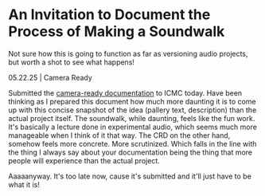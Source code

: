 # An Invitation to Document the Process of Making a Soundwalk

Not sure how this is going to function as far as versioning audio projects, but worth a shot to see what happens!

05.22.25 | Camera Ready

Submitted the [camera-ready documentation](../CRD.md) to ICMC today. Have been thinking as I prepared this document how much more daunting it is to come up with this concise snapshot of the idea (pallery text, description) than the actual project itself. The soundwalk, while daunting, feels like the fun work. It's basically a lecture done in experimental audio, which seems much more manageable when I think of it that way. The CRD on the other hand, somehow feels more concrete. More scrutinized. Which falls in the line with the thing I always say about your documentation being the thing that more people will experience than the actual project.

Aaaaanyway. It's too late now, cause it's submitted and it'll just have to be what it is!